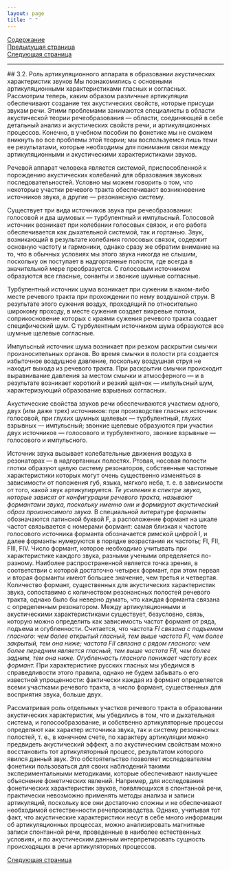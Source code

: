 ```yaml
---
layout: page
title: " "
---
```

<a href="contents.html">Содержание</a><br>
<a href="031.html">Предыдущая страница</a><br>
<a href="033.html">Следующая страница</a>
<hr>
## 3.2. Роль артикуляционного аппарата в образовании акустических характеристик звуков 
Мы познакомились с основными артикуляционными характеристиками гласных и согласных. 
Рассмотрим теперь, каким образом различные артикуляции обеспечивают создание тех акустических
свойств, которые присущи звукам речи. Этими проблемами занимаются специалисты в области 
акустической теории речеобразования — области, соединяющей в себе детальный анализ и акустических 
свойств речи, и артикуляционных процессов. Конечно, в учебном пособии по фонетике мы не 
сможем вникнуть во все проблемы этой теории; мы воспользуемся лишь теми ее результатами, 
которые необходимы для понимания связи между артикуляционными и акустическими 
характеристиками звуков. 

Речевой аппарат человека является системой, приспособленной к порождению акустических колебаний
для образования звуковых последовательностей. Условно мы можем говорить о том, что некоторые 
участки речевого тракта обеспечивают возникновение источников звука, а другие — резонансную 
систему. 

Существует три вида источников звука при речеобразовании: голосовой и два шумовых — 
турбулентный и импульсный. Голосовой источник возникает при колебании голосовых связок, 
и его работа обеспечивается как дыхательной системой, так и гортанью. Звук, возникающий в
результате колебания голосовых связок, содержит основную частоту и гармоники, однако сразу 
же обратим внимание на то, что в обычных условиях мы этого звука никогда не слышим, поскольку 
он поступает в надгортанные полости, где всегда в значительной мере преобразуется. С голосовым 
источником образуются все гласные, сонанты и звонкие шумные согласные. 

Турбулентный источник шума возникает при сужении в каком-либо месте речевого тракта при 
прохождении по нему воздушной струи. В результате этого сужения воздух, проходящий по 
относительно широкому проходу, в месте сужения создает вихревые потоки, соприкосновение
которых с краями сужения речевого тракта создает специфический шум. С турбулентным 
источником шума образуются все шумные щелевые согласные. 

Импульсный источник шума возникает при резком раскрытии смычки произносительных органов.
Во время смычки в полости рта создается избыточное воздушное давление, поскольку воздушная
струя не находит выхода из речевого тракта. При раскрытии смычки происходит выравнивание 
давления за местом смычки и атмосферного — и в результате возникает короткий и резкий щелчок — 
импульсный шум, характеризующий образование взрывных согласных. 

Акустические свойства звуков речи обеспечиваются участием одного, двух (или даже трех) источников:
при производстве гласных источник голосовой, при глухих шумных щелевых — турбулентный, 
глухих взрывных — импульсный; звонкие щелевые образуются при участии двух источников — 
голосового и турбулентного, звонкие взрывные — голосового и импульсного. 

Источник звука вызывает колебательные движения воздуха в резонаторах — в надгортанных полостях. 
Ртовая, носовая полости глотки образуют целую систему резонаторов, собственные частотные
характеристики которых могут очень существенно изменяться в зависимости от положения губ, языка, 
мягкого неба, т. е. в зависимости от того, какой звук артикулируется. <i>Те усиления в спектре звука, 
которые зависят от конфигурации речевого тракта, называют формантами звука, поскольку именно 
они и формируют акустический образ произносимого звука.</i> В специальной литературе форманты 
обозначаются латинской буквой F, а расположение формант на шкале частот связывается с номерами 
формант: самая близкая к частоте голосового источника форманта обозначается римской цифрой I, и 
далее форманты нумеруются в порядке возрастания их частоты; FI, FII, FIII, FIV. Число формант, 
которое необходимо учитывать при характеристике каждого звука, разными учеными определяется 
по-разному. Наиболее распространенной является точка зрения, в соответствии с которой достаточно 
четырех формант, при этом первая и вторая форманты имеют большее значение, чем третья и четвертая.
Количество формант, существенных для акустических характеристик звука, сопоставимо с количеством
резонансных полостей речевого тракта, однако было бы неверно думать, что каждая форманта связана 
с определенным резонатором. Между артикуляционными и акустическими характеристиками существует, 
безусловно, связь, которую можно определить как зависимость частот формант от ряда, подъема и 
огубленности. Считается, что частота <i>FI связана с подъемом гласного: чем более открытый гласный, 
тем выше частота FI, чем более закрытый, тем она ниже; частота FII связана с рядом гласного: чем 
более передним является гласный, тем выше частота FII, чем более задним, тем она ниже. Огубленность 
гласного понижает частоту всех формант.</i> При характеристике русских гласных мы убедимся в 
справедливости этого правила, однако не будем забывать о его известной упрощенности: фактически
каждая из формант определяется всеми участками речевого тракта, а число формант, существенных
для восприятия звука, больше двух. 

Рассматривая роль отдельных участков речевого тракта в образовании акустических характеристик, 
мы убедились в том, что и дыхательная система, и голосообразование, и собственно артикуляторные 
процессы определяют как характер источника звука, так и систему резонансных полостей, т. е., 
в конечном счете, по характеру артикуляции можно предвидеть акустический эффект, а по акустическим 
свойствам можно восстановить тот артикуляторный процесс, результатом которого явился данный звук. 
Это обстоятельство позволяет исследователям фонетики пользоваться для своих наблюдений такими 
экспериментальными методиками, которые обеспечивают наилучшее объяснение фонетических явлений.
Например, для исследования фонетических характеристик звуков, появляющихся в спонтанной речи, 
практически невозможно применять методы анализа и записи артикуляций, поскольку все они достаточно
сложны и не обеспечивают необходимой естественности речепроизводства. Однако, учитывая тот факт, 
что акустические характеристики несут в себе много информации об артикуляционных процессах, можно
анализировать магнитные записи спонтанной речи, проведенные в наиболее естественных условиях, 
и по акустическим данным интерпретировать сущность происходящих в речи артикуляторных процессов. 


<a href="033.html">Следующая страница</a>


